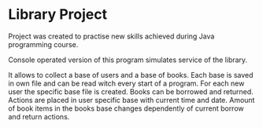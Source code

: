 # Library Project
Project was created to practise new skills achieved during Java programming course.

Console operated version of this program simulates service of the library.

It allows to collect a base of users and a base of books. Each base is saved in own file and can be read witch every start of a program.
For each new user the specific base file is created. Books can be borrowed and returned. Actions are placed in user specific base with current time and date. Amount of book items in the books base changes dependently of current borrow and return actions.